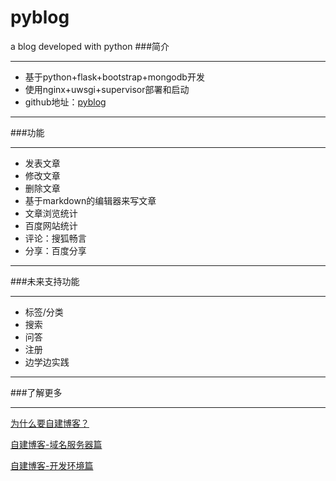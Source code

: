 # pyblog
a blog developed with python
###简介

---
 - 基于python+flask+bootstrap+mongodb开发
 - 使用nginx+uwsgi+supervisor部署和启动
 - github地址：[pyblog][1]

---
###功能

---
 - 发表文章
 - 修改文章
 - 删除文章
 - 基于markdown的编辑器来写文章
 - 文章浏览统计
 - 百度网站统计
 - 评论：搜狐畅言
 - 分享：百度分享
 
---
###未来支持功能

---
 - 标签/分类
 - 搜索
 - 问答
 - 注册
 - 边学边实践

---
###了解更多

---
[为什么要自建博客？][2]

[自建博客-域名服务器篇][3]

[自建博客-开发环境篇][4]


  [1]: https://github.com/huangyemin/pyblog
  [2]: http://www.xetlab.com/blog/56864a9bfd357e28f1664067
  [3]: http://www.xetlab.com/blog/568747c9fd357e3e1b914985
  [4]: http://www.xetlab.com/blog/568a7e13fd357e3e1b914986
